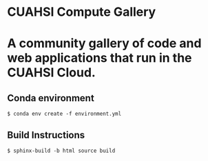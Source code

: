 # CUAHSI Compute Gallery
A community gallery of code and web applications that run in the CUAHSI Cloud.
==============================================================

## Conda environment

```
$ conda env create -f environment.yml
```

## Build Instructions

```
$ sphinx-build -b html source build
```

